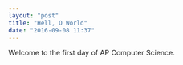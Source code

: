 ```yaml
---
layout: "post"
title: "Hell, O World"
date: "2016-09-08 11:37"
---
```


Welcome to the first day of AP Computer Science.
